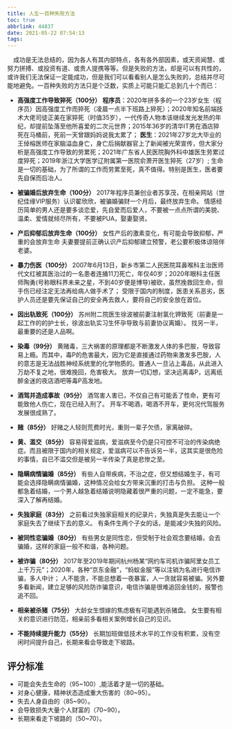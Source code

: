 ```yaml
---
title: 人生一百种失败方法
toc: true
abbrlink: 44837
date: 2021-05-22 07:54:13
tags:
---
```


&emsp;成功是无法总结的，因为各人有其内部特点，各有各外部因素，或天资闻慧、或努力拼搏、或投资有道、或贵人提携等等。但是失败的方法，却是可以有共性的，或许我们无法保证一定能成功，但是我们可以看看别人是怎么失败的，总结并尽可能地避免。一百种失败的方法只是个泛数，实质上可能只能汇总到几十个而已：

- __高强度工作导致猝死（100分）__ 
__程序员__：2020年拼多多的一个23岁女生（程序员）因高强度工作而猝死（凌晨一点半下班路上猝死）；2020年知名前端技术大佬司徒正美在家猝死（时值35岁），一代传奇人物本该继续发光发热的年纪，却提前坠落至他所喜爱的二次元世界；2015年36岁的清华IT男在酒店猝死在马桶前，死前一天曾跟妈妈说我太累了；
__医生__：2021年27岁北大毕业的王倬榕医师在家脑溢血身亡，身亡后捐献器官上了新闻被光荣宣传，但大家分析是高强度工作导致的劳累死；2021年广东省人民医院胸外科中雄医生劳累过度猝死；2019年浙江大学医学辽附属第一医院俞萧开医生猝死（27岁）;
生命是一切的基础，为了所谓的工作而劳累至死，真不值得。特别是医生，医者要先自保而后冶人。

- __被骗婚后放弃生命（100分）__ 
2017年程序员兼创业者苏享茂，在相亲网站（世纪佳缘VIP服务）认识翟欣欣，被骗婚骗财一个月后，最终放弃生命。
情感经历简单的男人还是要多谈恋爱，先自爱而后爱人，不要被一点点所谓的美貌、温柔、爱情就倾尽所有，不要被PUA，娶妻娶贤。

- __产后抑郁后放弃生命（100分）__ 
女性产后的激素变化，有可能会导致抑郁，严重的会放弃生命
夫妻要提前正确认识产后抑郁建立预警，老公要积极体谅陪伴老婆。

- __暴力伤医（100分）__ 
2007年6月13日，新乡市第二人民医院耳鼻喉科主治医师代文红被其医治过的一名患者连捅11刀死亡，年仅40岁；2020年眼科主任医师陶勇(号称眼科界未来之星，不到40岁便是博导)被砍，虽然挽救回生命，但手伤已经注定无法再给病人做手术了；
受限于国内的制度，医患关系恶劣，医护人员还是要先保证自己的安全再去救人，要将自己的安全放在首位。

- __因出轨致死（100分）__ 
苏州附二院医生徐波被前妻注射氯化钾致死（前妻是一起工作的的护士长，徐波出轨实习生怀孕导致与前妻协议离婚）。
找另一半，最重要的还是人品啊。

- __染毒（99分）__ 
黄赌毒，三大祸害的原理都是不断激发人体的多巴胺，导致容易上瘾。而其中，毒P的危害最大，因为它是直接通过药物来激发多巴胺，人的意志是无法战胜神经系统里的化学物质的。普通人一旦沾上毒品，从此进入万劫不复之地，很难挽回，危害极大。
放弃一切幻想，坚决远离毒P，远离纸醉金迷的夜店酒吧等毒P高发地。

- __酒驾并造成事故（95分）__ 
酒驾害人害已，不仅自己有可能丢了性命，更有可能致他人伤亡，现在已经入刑了。
开车不喝酒，喝酒不开车，更何况代驾服务发展很成熟了。

- __赌（85分）__ 
好赌之人轻则荒费时光，重则一辈子欠债，家离破碎。

- __黄、滥交（85分）__ 
容易得爱滋病，爱滋病至今仍是只可控不可治的传染病绝症。而且被限于国内的相关规定，爱滋病可以不告诉另一半，这其实是很危险的事情，自已不滥交但是被另一半传染了真是悲惨之至。

- __隐瞒病情骗婚（85分）__ 
有些人自带疾病，不治之症，但又想结婚生子，有可能会选择隐瞒病情骗婚，这种情况会给女方带来沉重的打击与负担。
这种一般都急着结婚，一个男人越急着结婚说明隐藏着很严重的问题，一定不能急，要深入了解再结婚。

- __失独家庭（83分）__ 
之前看过失独家庭相关的纪录片，失独真是失去能让一个家庭失去了继续下去的意义。
有条件生两个子女的话，是能减少失独的风险。

- __被同性恋骗婚（80分）__ 
有些男女是同性恋，但受制于社会观念要结婚，会去骗婚，这样的家庭一般不和谐，各种问题。

- __被诈骗（80分）__ 
2017年至2019年期间杭州杨某“网约车司机诈骗阿里女员工上千万元”；2020年，各种“京东金融”，“蚂蚁金服”等以注销为名进行电信诈骗，多人中计；
人不能贪，不能总想着一夜暴富，人一贪就容易被骗。另外要多看新闻，建立足够的风险防诈骗意识，电信诈骗是很难追回金钱的，报警也追不回。

- __相亲被杀猪（75分）__ 
大龄女生恨嫁的焦虑极有可能遇到杀猪盘。
女生要有相关的意识进行防范，相亲前多看相关案例增长自己的见识。

- __不能持续提升能力（55分）__ 
长期加班做低技术水平的工作没有积累，没有空闲时间提升自己，长期来看会导致走下坡路。

## 评分标准
- 可能会失去生命的（95~100）,能活着才是一切的基础。
- 对身心健康，精神状态造成重大伤害的（80~95）。
- 失去人身自由的（85~90）。
- 会导致损失大量个人财富的（70~90）。
- 长期来看走下坡路的（50~70）。

